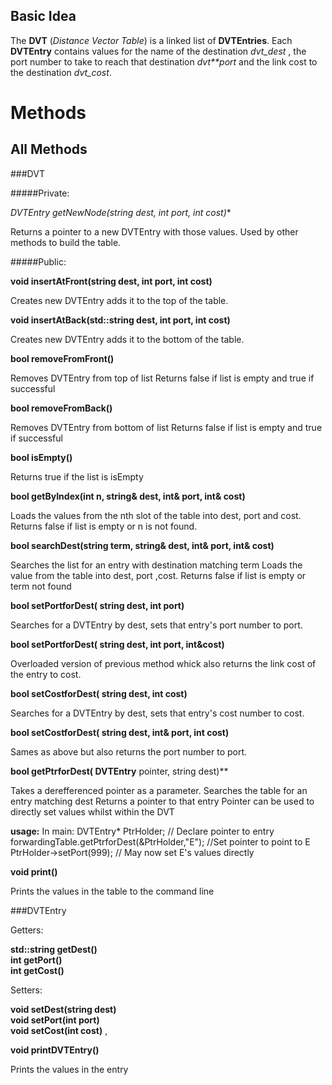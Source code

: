 Basic Idea
----------

The **DVT** (_Distance Vector Table_) is a linked list of **DVTEntries**.
Each **DVTEntry** contains values for the name of the destination _dvt_dest_ , the port number to take to reach that destination _dvt**port_ and the link cost to the destination _dvt_cost_.

Methods
=======


All Methods
-----------

###DVT

#####Private:

**DVTEntry* getNewNode(string dest, int port, int cost)**

Returns  a pointer to a new DVTEntry with those values.
Used by other methods to build the table.

#####Public:

**void insertAtFront(string dest, int port, int cost)**

Creates new DVTEntry adds it to the top of the table.

**void insertAtBack(std::string dest, int port, int cost)**

Creates new DVTEntry adds it to the bottom of the table.

**bool removeFromFront()**

Removes DVTEntry from top of list
Returns false if list is empty and true if successful

**bool removeFromBack()**

Removes DVTEntry from bottom of list
Returns false if list is empty and true if successful

**bool isEmpty()**

Returns true if the list is isEmpty

**bool getByIndex(int n, string& dest, int& port, int& cost)**

Loads the values from the nth slot of the table into dest, port and cost.
Returns false if list is empty or n is not found.

**bool searchDest(string term, string& dest, int& port, int& cost)**

Searches the list for an entry with destination matching term
Loads the value from the table into dest, port ,cost.
Returns false if list is empty or term not found

**bool setPortforDest( string dest, int port)**

Searches for a DVTEntry by dest, sets that entry's port number to port.

**bool setPortforDest( string dest, int port, int&cost)**

Overloaded version of previous method whick also returns the link cost of the entry to cost.

**bool setCostforDest( string dest, int cost)**

Searches for a DVTEntry by dest, sets that entry's cost number to cost.

**bool setCostforDest( string dest, int& port, int cost)**

Sames as above but also returns the port number to port.

**bool getPtrforDest(  DVTEntry** pointer, string dest)**

Takes a derefferenced pointer as a parameter.
Searches the table for an entry matching dest
Returns a pointer to that entry
Pointer can be used to directly set values whilst within the DVT

**usage:**  In main:
DVTEntry* PtrHolder; // Declare pointer to entry  
forwardingTable.getPtrforDest(&PtrHolder,"E"); //Set pointer to point to E  
PtrHolder->setPort(999); // May now set E's values directly


**void print()**

Prints the values in the table to the command line


###DVTEntry

Getters:

**std::string getDest()**  
**int getPort()**  
**int getCost()**


Setters:

**void setDest(string dest)**  
**void setPort(int port)**  
**void setCost(int cost)** ,


**void printDVTEntry()**

Prints the values in the entry
